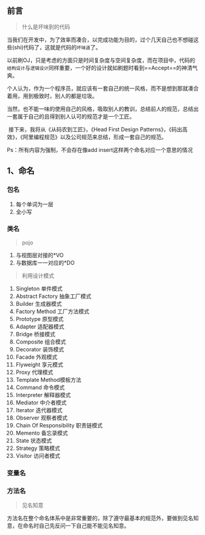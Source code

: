 ## 前言

>  什么是坏味到的代码

​		当我们在开发中，为了效率而凑合，以完成功能为目的，过个几天自己也不想碰这些(shi)代码了，这就是代码的`坏味道`了。

​		以前刷OJ，只是考虑的方面只是时间复杂度与空间复杂度，而在项目中，代码的`结构设计`与`逻辑设计`同样重要，一个好的设计就如刷题时看到==Accept==的神清气爽。

​		个人认为，作为一个程序员，就应该有一套自己的统一风格，而不是想到那就凑合着用，用到极致时，别人的都是垃圾。

​		当然，也不能一味的使用自己的风格，吸取别人的教训，总结前人的规范，总结出一套属于自己的且得到别人认可的规范才是一个工匠。

​		接下来，我将从《从码农到工匠》，《Head First Design Patterns》，《码出高效》，《阿里编程规范》以及公司规范来总结，形成一套自己的规范。



Ps：所有内容为强制，不会存在像add insert这样两个命名对应一个意思的情况 

## 1、命名

### 包名

1. 每个单词为一层
2. 全小写



### 类名

> pojo

1. 与视图层对接的*VO
2. 与数据库一一对应的*DO





> 利用设计模式

1. Singleton 单件模式
2. Abstract Factory 抽象工厂模式
3. Builder 生成器模式
4. Factory Method 工厂方法模式
5.  Prototype 原型模式
6.  Adapter 适配器模式
7.  Bridge 桥接模式
8.  Composite 组合模式
9. Decorator 装饰模式
10. Facade 外观模式
11. Flyweight 享元模式
12. Proxy 代理模式
13. Template Method模板方法
14. Command 命令模式
15. Interpreter 解释器模式
16. Mediator 中介者模式
17. Iterator 迭代器模式
18. Observer 观察者模式
19. Chain Of Responsibility 职责链模式
20. Memento 备忘录模式
21. State 状态模式
22. Strategy 策略模式
23. Visitor 访问者模式



### 变量名



### 方法名

> 见名知意

方法名在整个命名体系中是非常重要的，除了遵守最基本的规范外，要做到见名知意，在命名时自己先反问一下自己能不能见名知意。









